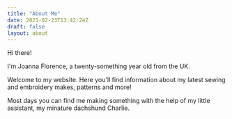 ```yaml
---
title: "About Me"
date: 2021-02-23T13:42:24Z
draft: false
layout: about
---
```

<p class="p-heading">Hi there!</p>

<p class="separator">I'm Joanna Florence, a twenty-something year old from the UK.

Welcome to my website. Here you'll find information about my latest sewing and embroidery makes, patterns and more! 

Most days you can find me making something with the help of my little assistant, my minature dachshund Charlie.

</p>


